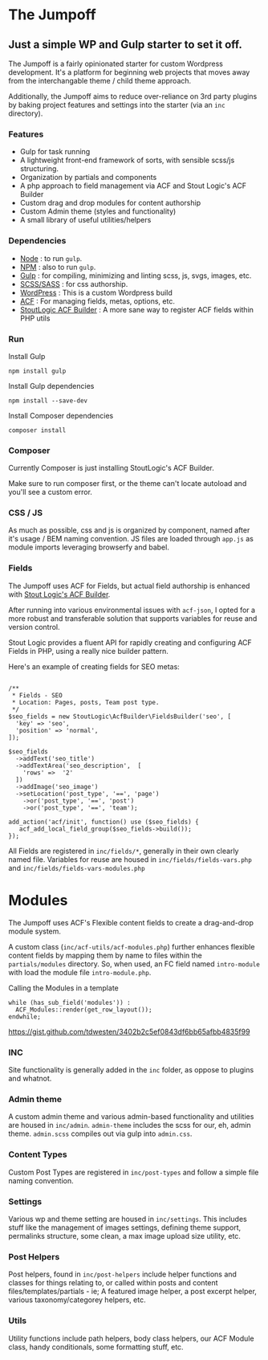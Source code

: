 # The Jumpoff

## Just a simple WP and Gulp starter to set it off.

The Jumpoff is a fairly opinionated starter for custom Wordpress development. It's a platform for beginning web projects that moves away from the interchangable theme / child theme approach.

Additionally, the Jumpoff aims to reduce over-reliance on 3rd party plugins by baking project features and settings into the starter (via an `inc` directory).

### Features

- Gulp for task running
- A lightweight front-end framework of sorts, with sensible scss/js structuring.
- Organization by partials and components
- A php approach to field management via ACF and Stout Logic's ACF Builder
- Custom drag and drop modules for content authorship
- Custom Admin theme (styles and functionality)
- A small library of useful utilities/helpers

### Dependencies
- [Node](https://nodejs.org/en/download/) : to run `gulp`.
- [NPM](https://www.npmjs.com/get-npm) : also to run `gulp`.
- [Gulp](https://gulpjs.com/) : for compiling, minimizing and linting scss, js, svgs, images, etc.
- [SCSS/SASS](https://sass-lang.com/) : for css authorship.
- [WordPress](https://wordpress.org/) : This is a custom Wordpress build
- [ACF](https://www.advancedcustomfields.com/pro/) : For managing fields, metas, options, etc.
- [StoutLogic ACF Builder](https://github.com/StoutLogic/acf-builder) : A more sane way to register ACF fields within PHP utils

### Run

Install Gulp

```
npm install gulp
```

Install Gulp dependencies

```
npm install --save-dev
```

Install Composer dependencies

```
composer install
```


### Composer

Currently Composer is just installing StoutLogic's ACF Builder.

Make sure to run composer first, or the theme can't locate autoload and you'll see a custom error.


### CSS / JS

As much as possible, css and js is organized by component, named after it's usage / BEM naming convention. JS files are loaded through `app.js` as module imports leveraging browserfy and babel.


### Fields

The Jumpoff uses ACF for Fields, but actual field authorship is enhanced with [Stout Logic's ACF Builder](https://github.com/StoutLogic/acf-builder).


After running into various environmental issues with `acf-json`, I opted for a more robust and transferable solution that supports variables for reuse and version control.

Stout Logic provides a fluent API for rapidly creating and configuring ACF Fields in PHP, using a really nice builder pattern.

Here's an example of creating fields for SEO metas:

```

/**
 * Fields - SEO
 * Location: Pages, posts, Team post type.
 */
$seo_fields = new StoutLogic\AcfBuilder\FieldsBuilder('seo', [
  'key' => 'seo',
  'position' => 'normal',
]);

$seo_fields
  ->addText('seo_title')
  ->addTextArea('seo_description',  [
    'rows' =>  '2'
  ])
  ->addImage('seo_image')
  ->setLocation('post_type', '==', 'page')
    ->or('post_type', '==', 'post')
    ->or('post_type', '==', 'team');

add_action('acf/init', function() use ($seo_fields) {
   acf_add_local_field_group($seo_fields->build());
});
```

All Fields are registered in `inc/fields/*`, generally in their own clearly named file. Variables for reuse are housed in `inc/fields/fields-vars.php` and `inc/fields/fields-vars-modules.php`


# Modules

The Jumpoff uses ACF's Flexible content fields to create a drag-and-drop module system.

A custom class (`inc/acf-utils/acf-modules.php`) further enhances flexible content fields by mapping them by name to files within the `partials/modules` directory. So, when used, an FC field named `intro-module` with load the module file `intro-module.php`.

Calling the Modules in a template

```
while (has_sub_field('modules')) :
  ACF_Modules::render(get_row_layout());
endwhile;
```

https://gist.github.com/tdwesten/3402b2c5ef0843df6bb65afbb4835f99


### INC

Site functionality is generally added in the `inc` folder, as oppose to plugins and whatnot.


### Admin theme

A custom admin theme and various admin-based functionality and utilities are housed in `inc/admin`. `admin-theme` includes the scss for our, eh, admin theme. `admin.scss` compiles out via gulp into `admin.css`.

### Content Types

Custom Post Types are registered in `inc/post-types` and follow a simple file naming convention.

### Settings

Various wp and theme setting are housed in `inc/settings`. This includes stuff like the management of images settings, defining theme support, permalinks structure, some clean, a max image upload size utility, etc.

### Post Helpers

Post helpers, found in `inc/post-helpers` include helper functions and classes for things relating to, or called within posts and content files/templates/partials - ie; A featured image helper, a post excerpt helper, various taxonomy/categorey helpers, etc.

### Utils

Utility functions include path helpers, body class helpers, our ACF Module class, handy conditionals, some formatting stuff, etc.
